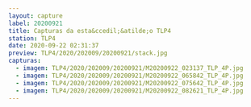 ```yaml
---
layout: capture
label: 20200921
title: Capturas da esta&ccedil;&atilde;o TLP4
station: TLP4
date: 2020-09-22 02:31:37
preview: TLP4/2020/202009/20200921/stack.jpg
capturas:
  - imagem: TLP4/2020/202009/20200921/M20200922_023137_TLP_4P.jpg
  - imagem: TLP4/2020/202009/20200921/M20200922_065842_TLP_4P.jpg
  - imagem: TLP4/2020/202009/20200921/M20200922_075642_TLP_4P.jpg
  - imagem: TLP4/2020/202009/20200921/M20200922_082621_TLP_4P.jpg
---
```

